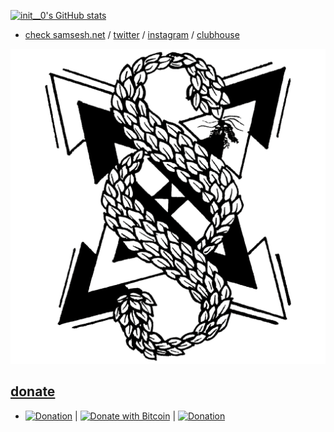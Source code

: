 [![init__0's GitHub stats](https://github-readme-stats.vercel.app/api?username=samsesh&show_icons=true&theme=blueberry)](https://SamSesh.net)

* [check samsesh.net](https://samsesh.net) / [twitter](https://twitter.com/_samsesh) / [instagram](https://instagram.com/sam.sesh) / [clubhouse](https://clubhouse.com/@sam.sesh) 


 ![logo](./Logo/logoB.svg)

## [donate](https://github.com/samsesh/donate) 
* [![Donation](https://img.shields.io/badge/PAYPAL-donate-blue.svg)](https://paypal.me/samsesh) | [![Donate with Bitcoin](https://en.cryptobadges.io/badge/micro/19KHPduHx2C8WAeq13b4xTsGocqq2PM5mN)](https://en.cryptobadges.io/donate/19KHPduHx2C8WAeq13b4xTsGocqq2PM5mN) | [![Donation](https://img.shields.io/badge/IDPay-donate-blue.svg)](https://idpay.ir/samsesh) 
